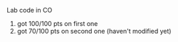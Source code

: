 Lab code in CO
1. got 100/100 pts on first one
2. got 70/100 pts on second one (haven't modified yet)
